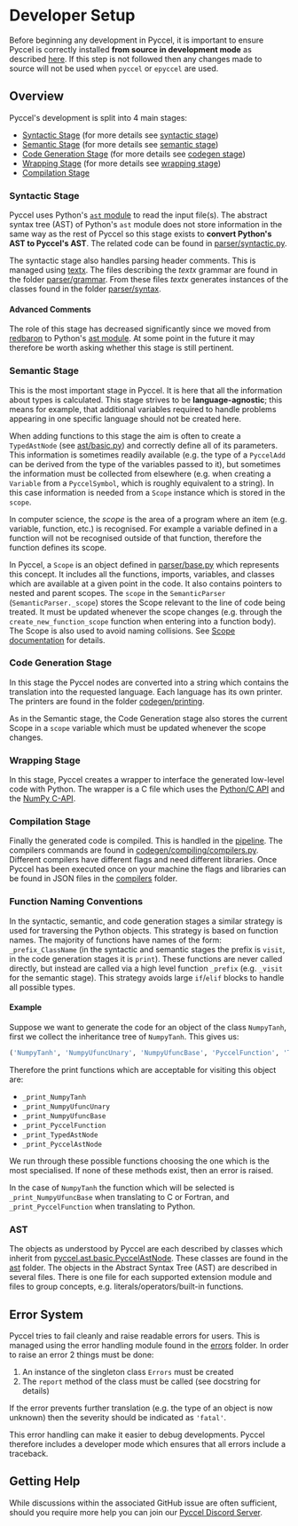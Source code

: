 # Developer Setup

Before beginning any development in Pyccel, it is important to ensure Pyccel is correctly installed **from source in development mode** as described [here](../docs/installation.md#editable-install-from-sources). If this step is not followed then any changes made to source will not be used when `pyccel` or `epyccel` are used.

## Overview

Pyccel's development is split into 4 main stages:

-   [Syntactic Stage](#syntactic-stage) (for more details see [syntactic stage](syntactic_stage.md))
-   [Semantic Stage](#semantic-stage) (for more details see [semantic stage](semantic_stage.md))
-   [Code Generation Stage](#code-generation-stage) (for more details see [codegen stage](codegen_stage.md))
-   [Wrapping Stage](#wrapping-stage) (for more details see [wrapping stage](wrapper_stage.md))
-   [Compilation Stage](#compilation-stage)

### Syntactic Stage

Pyccel uses Python's [`ast` module](https://docs.python.org/3/library/ast.html) to read the input file(s). The abstract syntax tree (AST) of Python's `ast` module does not store information in the same way as the rest of Pyccel so this stage exists to **convert Python's AST to Pyccel's AST**. The related code can be found in [parser/syntactic.py](../pyccel/parser/syntactic.py).

The syntactic stage also handles parsing header comments. This is managed using [textx](http://textx.github.io/textX/stable/). The files describing the _textx_ grammar are found in the folder [parser/grammar](../pyccel/parser/grammar). From these files _textx_ generates instances of the classes found in the folder [parser/syntax](../pyccel/parser/syntax).

#### Advanced Comments

The role of this stage has decreased significantly since we moved from [redbaron](https://redbaron.readthedocs.io/en/latest/) to Python's [ast module](https://docs.python.org/3/library/ast.html). At some point in the future it may therefore be worth asking whether this stage is still pertinent.

### Semantic Stage

This is the most important stage in Pyccel. It is here that all the information about types is calculated. This stage strives to be **language-agnostic**; this means for example, that additional variables required to handle problems appearing in one specific language should not be created here.

When adding functions to this stage the aim is often to create a `TypedAstNode` (see [ast/basic.py](../pyccel/ast/basic.py)) and correctly define all of its parameters. This information is sometimes readily available (e.g. the type of a `PyccelAdd` can be derived from the type of the variables passed to it), but sometimes the information must be collected from elsewhere (e.g. when creating a `Variable` from a `PyccelSymbol`, which is roughly equivalent to a string). In this case information is needed from a `Scope` instance which is stored in the `scope`.

In computer science, the _scope_ is the area of a program where an item (e.g. variable, function, etc.) is recognised. For example a variable defined in a function will not be recognised outside of that function, therefore the function defines its scope.

In Pyccel, a `Scope` is an object defined in [parser/base.py](../pyccel/parser/base.py) which represents this concept. It includes all the functions, imports, variables, and classes which are available at a given point in the code. It also contains pointers to nested and parent scopes. The `scope` in the `SemanticParser` (`SemanticParser._scope`) stores the Scope relevant to the line of code being treated. It must be updated whenever the scope changes (e.g. through the `create_new_function_scope` function when entering into a function body). The Scope is also used to avoid naming collisions. See [Scope documentation](./scope.md) for details.

### Code Generation Stage

In this stage the Pyccel nodes are converted into a string which contains the translation into the requested language. Each language has its own printer. The printers are found in the folder [codegen/printing](../pyccel/codegen/printing).

As in the Semantic stage, the Code Generation stage also stores the current Scope in a `scope` variable which must be updated whenever the scope changes.

### Wrapping Stage

In this stage, Pyccel creates a wrapper to interface the generated low-level code with Python. The wrapper is a C file which uses the [Python/C API](https://docs.python.org/3/c-api/intro.html) and the [NumPy C-API](https://numpy.org/doc/stable/reference/c-api/index.html).

### Compilation Stage

Finally the generated code is compiled. This is handled in the [pipeline](../pyccel/codegen/pipeline.py). The compilers commands are found in [codegen/compiling/compilers.py](../pyccel/codegen/compiling/compilers.py). Different compilers have different flags and need different libraries. Once Pyccel has been executed once on your machine the flags and libraries can be found in JSON files in the [compilers](../pyccel/compilers) folder.

### Function Naming Conventions

In the syntactic, semantic, and code generation stages a similar strategy is used for traversing the Python objects. This strategy is based on function names. The majority of functions have names of the form: `_prefix_ClassName` (in the syntactic and semantic stages the prefix is `visit`, in the code generation stages it is `print`). These functions are never called directly, but instead are called via a high level function `_prefix` (e.g. `_visit` for the semantic stage). This strategy avoids large `if`/`elif` blocks to handle all possible types.

#### Example

Suppose we want to generate the code for an object of the class `NumpyTanh`, first we collect the inheritance tree of `NumpyTanh`. This gives us:

```python
('NumpyTanh', 'NumpyUfuncUnary', 'NumpyUfuncBase', 'PyccelFunction', 'TypedAstNode', 'PyccelAstNode')
```

Therefore the print functions which are acceptable for visiting this object are:

-   `_print_NumpyTanh`
-   `_print_NumpyUfuncUnary`
-   `_print_NumpyUfuncBase`
-   `_print_PyccelFunction`
-   `_print_TypedAstNode`
-   `_print_PyccelAstNode`

We run through these possible functions choosing the one which is the most specialised. If none of these methods exist, then an error is raised.

In the case of `NumpyTanh` the function which will be selected is `_print_NumpyUfuncBase` when translating to C or Fortran, and `_print_PyccelFunction` when translating to Python.

### AST

The objects as understood by Pyccel are each described by classes which inherit from [pyccel.ast.basic.PyccelAstNode](../pyccel/ast/basic.py).
These classes are found in the [ast](../pyccel/ast) folder.
The objects in the Abstract Syntax Tree (AST) are described in several files.
There is one file for each supported extension module and files to group concepts, e.g. literals/operators/built-in functions.

## Error System

Pyccel tries to fail cleanly and raise readable errors for users. This is managed using the error handling module found in the [errors](../pyccel/errors) folder. In order to raise an error 2 things must be done:

1.  An instance of the singleton class `Errors` must be created
2.  The `report` method of the class must be called (see docstring for details)

If the error prevents further translation (e.g. the type of an object is now unknown) then the severity should be indicated as `'fatal'`.

This error handling can make it easier to debug developments. Pyccel therefore includes a developer mode which ensures that all errors include a traceback.

## Getting Help

While discussions within the associated GitHub issue are often sufficient, should you require more help you can join our [Pyccel Discord Server](https://discord.gg/2Q6hwjfFVb).
